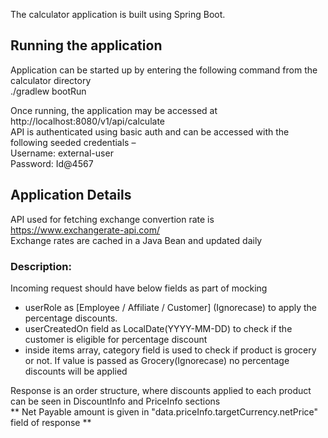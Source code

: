 The calculator application is built using Spring Boot.

## Running the application

Application can be started up by entering the following command from the calculator directory  
./gradlew bootRun

Once running, the application may be accessed at  
http://localhost:8080/v1/api/calculate  
API is authenticated using basic auth and can be accessed with the following seeded credentials –  
Username: external-user  
Password: Id@4567

## Application Details

API used for fetching exchange convertion rate is https://www.exchangerate-api.com/  
Exchange rates are cached in a Java Bean and updated daily  
  
### Description:  
Incoming request should have below fields as part of mocking  
- userRole as [Employee / Affiliate / Customer] (Ignorecase) to apply the percentage discounts.
- userCreatedOn field as LocalDate(YYYY-MM-DD) to check if the customer is eligible for percentage discount
- inside items array, category field is used to check if product is grocery or not. If value is passed as Grocery(Ignorecase) no percentage discounts will be applied
  
Response is an order structure, where discounts applied to each product can be seen in DiscountInfo and PriceInfo sections  
** Net Payable amount is given in "data.priceInfo.targetCurrency.netPrice" field of response **
